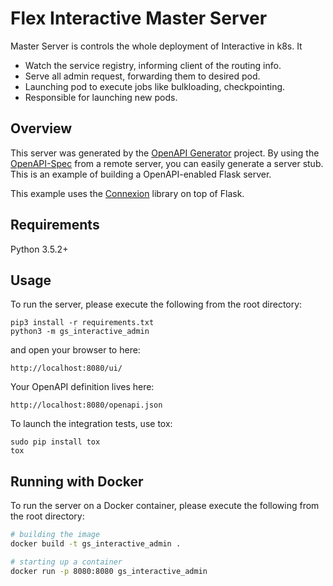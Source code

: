 # Flex Interactive Master Server

Master Server is controls the whole deployment of Interactive in k8s. It
- Watch the service registry, informing client of the routing info.
- Serve all admin request, forwarding them to desired pod.
- Launching pod to execute jobs like bulkloading, checkpointing.
- Responsible for launching new pods.

## Overview
This server was generated by the [OpenAPI Generator](https://openapi-generator.tech) project. By using the
[OpenAPI-Spec](https://openapis.org) from a remote server, you can easily generate a server stub.  This
is an example of building a OpenAPI-enabled Flask server.

This example uses the [Connexion](https://github.com/zalando/connexion) library on top of Flask.

## Requirements
Python 3.5.2+

## Usage
To run the server, please execute the following from the root directory:

```
pip3 install -r requirements.txt
python3 -m gs_interactive_admin
```

and open your browser to here:

```
http://localhost:8080/ui/
```

Your OpenAPI definition lives here:

```
http://localhost:8080/openapi.json
```

To launch the integration tests, use tox:
```
sudo pip install tox
tox
```

## Running with Docker

To run the server on a Docker container, please execute the following from the root directory:

```bash
# building the image
docker build -t gs_interactive_admin .

# starting up a container
docker run -p 8080:8080 gs_interactive_admin
```